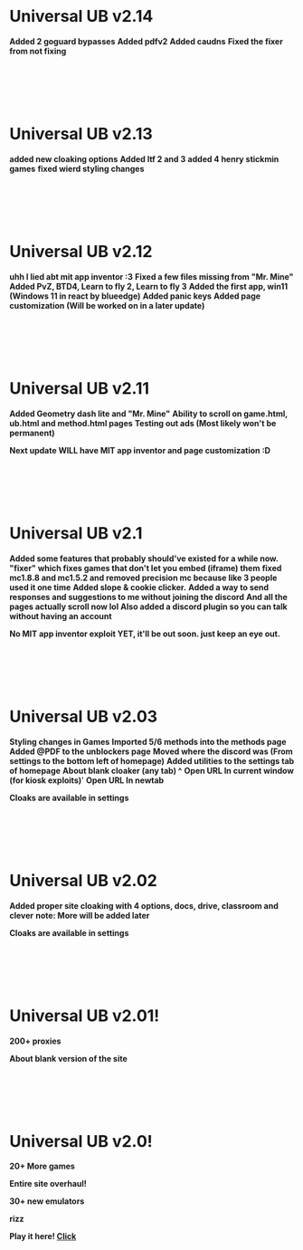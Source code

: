 <br>

# **Universal UB v2.14**

**Added 2 goguard bypasses**
**Added pdfv2**
**Added caudns**
**Fixed the fixer from not fixing**

<br><br><br><br>

# **Universal UB v2.13**

**added new cloaking options**
**Added ltf 2 and 3**
**added 4 henry stickmin games**
**fixed wierd styling changes**

<br><br><br><br>

# **Universal UB v2.12**

**uhh I lied abt mit app inventor :3**
**Fixed a few files missing from "Mr. Mine"**
**Added PvZ, BTD4, Learn to fly 2, Learn to fly 3**
**Added the first app, win11 (Windows 11 in react by blueedge)**
**Added panic keys**
**Added page customization (Will be worked on in a later update)**

<br><br><br><br>

# **Universal UB v2.11**

**Added Geometry dash lite and "Mr. Mine"**
**Ability to scroll on game.html, ub.html and method.html pages**
**Testing out ads (Most likely won't be permanent)**

**Next update WILL have MIT app inventor and page customization :D**

<br><br><br><br>

# **Universal UB v2.1**

**Added some features that probably should've existed for a while now.**
**"fixer" which fixes games that don't let you embed (iframe) them**
**fixed mc1.8.8 and mc1.5.2 and removed precision mc because like 3 people used it one time**
**Added slope & cookie clicker.**
**Added a way to send responses and suggestions to me without joining the discord**
**And all the pages actually scroll now lol**
**Also added a discord plugin so you can talk without having an account**

**No MIT app inventor exploit YET, it'll be out soon. just keep an eye out.**

<br><br><br><br>

# **Universal UB v2.03**

**Styling changes in Games**
**Imported 5/6 methods into the methods page**
**Added @PDF to the unblockers page**
**Moved where the discord was (From settings to the bottom left of homepage)**
**Added utilities to the settings tab of homepage**
**About blank cloaker (any tab) ^**
**Open URL In current window (for kiosk exploits)**'
**Open URL In newtab**

**Cloaks are available in settings**

<br><br><br><br>

# **Universal UB v2.02**

**Added proper site cloaking with 4 options, docs, drive, classroom and clever**
**note: More will be added later**

**Cloaks are available in settings**

<br><br><br><br>

# **Universal UB v2.01!**
**200+ proxies**

**About blank version of the site**

<br><br><br><br>

# **Universal UB v2.0!**
**20+ More games**

**Entire site overhaul!**

**30+ new emulators**

**rizz**

**Play it here! [Click](https://uniub.github.io)**

<br>
